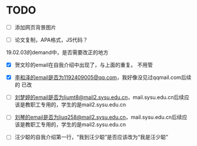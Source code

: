 # TODO

- [ ] 添加网页背景图片
- [ ] 论文复制，APA格式，JS代码？



19.02.03的demand中，是否需要改正的地方

- [x] 贺文珍的email在自我介绍中出现了，与上面的重复。
    不用管
- [x] 李和泽的email是否为1192409005@qq.com，我好像没见过qqmail.com后续的
    已改
- [ ] 刘梦婷的email是否为liumt8@mail2.sysu.edu.cn，mail.sysu.edu.cn后续应该是教职工专用的，学生的是mail2.sysu.edu.cn
- [ ] 刘琴的email是否为liuq258@mail2.sysu.edu.cn，mail.sysu.edu.cn后续应该是教职工专用的，学生的是mail2.sysu.edu.cn
- [ ] 汪少聪的自我介绍第一行，“我到汪少聪”是否应该改为“我是汪少聪”

